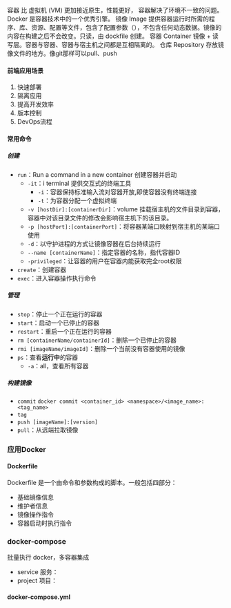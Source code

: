 容器 比 虚拟机 (VM) 更加接近原生，性能更好，
容器解决了环境不一致的问题。
Docker 是容器技术中的一个优秀引擎。
镜像 Image
提供容器运行时所需的程序、库、资源、配置等文件，包含了配置参数（），不包含任何动态数据。镜像的内容在构建之后不会改变。只读，由 dockfile 创建。
容器 Container
镜像 + 读写层。容器与容器、容器与宿主机之间都是互相隔离的。
仓库 Repository
存放镜像文件的地方。像git那样可以pull、push

#### 前端应用场景
1. 快速部署
2. 隔离应用
3. 提高开发效率
4. 版本控制
5. DevOps流程
#### 常用命令
##### 创建
- `run`：Run a command in a new container 创建容器并启动
	- `-it`：i terminal 提供交互式的终端工具
		- `-i`：容器保持标准输入流对容器开放,即使容器没有终端连接
		- `-t`：为容器分配一个虚拟终端
	- `-v [hostDir]:[containerDir]`：volume 挂载宿主机的文件目录到容器，容器中对该目录文件的修改会影响宿主机下的该目录。
	- `-p [hostPort]:[containerPort]`：将容器某端口映射到宿主机的某端口使用
	- `-d`：以守护进程的方式让镜像容器在后台持续运行
	- `--name [containerName]`：指定容器的名称，指代容器ID
	- `-privileged`：让容器的用户在容器内能获取完全root权限
- `create`：创建容器
- `exec`：进入容器操作执行命令
##### 管理
- `stop`：停止一个正在运行的容器
- `start`：启动一个已停止的容器
- `restart`：重启一个正在运行的容器
- `rm [containerName/containerId]`：删除一个已停止的容器
- `rmi [imageName/imageId]`：删除一个当前没有容器使用的镜像
- `ps`：查看**运行中**的容器
	- `-a`：all，查看所有容器
##### 构建镜像
- `commit`
	`docker commit <container_id> <namespace>/<image_name>:<tag_name>`
- `tag`
- `push [imageName]:[version]`
- `pull`：从远端拉取镜像
#### 
### 应用Docker
#### Dockerfile
Dockerfile 是一个由命令和参数构成的脚本。一般包括四部分：
- 基础镜像信息
- 维护者信息
- 镜像操作指令
- 容器启动时执行指令
### docker-compose
批量执行 docker，多容器集成
- service 服务：
- project 项目：
#### docker-compose.yml